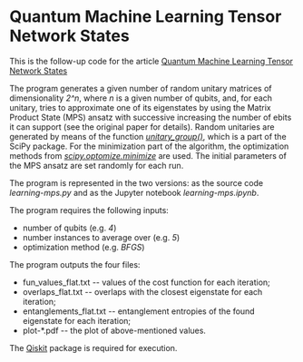 # Quantum Machine Learning Tensor Network States
This is the follow-up code for the article [Quantum Machine Learning Tensor Network States](https://www.frontiersin.org/articles/10.3389/fphy.2020.586374/abstract) 

The program generates a given number of random unitary matrices of dimensionality *2^n*, where *n* is a given number of qubits, and, for each unitary, tries to approximate one of its eigenstates by using the Matrix Product State (MPS) ansatz with successive increasing the number of ebits it can support (see the original paper for details). Random unitaries are generated by means of the function [*unitary_group()*](https://docs.scipy.org/doc/scipy/reference/generated/scipy.stats.unitary_group.html), which is a part of the SciPy package. For the minimization part of the algorithm, the optimization methods from [*scipy.optomize.minimize*](https://docs.scipy.org/doc/scipy/reference/generated/scipy.optimize.minimize.html) are used. The initial parameters of the MPS ansatz are set randomly for each run.


The program is represented in the two versions: as the source code *learning-mps.py* and as the Jupyter notebook *learning-mps.ipynb*.

The program requires the following inputs:
- number of qubits (e.g. *4*)
- number instances to average over (e.g. *5*)
- optimization method (e.g. *BFGS*)

The program outputs the four files:
- fun_values_flat.txt -- values of the cost function for each iteration;
- overlaps_flat.txt -- overlaps with the closest eigenstate for each iteration;
- entanglements_flat.txt -- entanglement entropies of the found eigenstate for each iteration;
- plot-*.pdf -- the plot of above-mentioned values.

The [Qiskit](https://github.com/Qiskit) package is required for execution.
